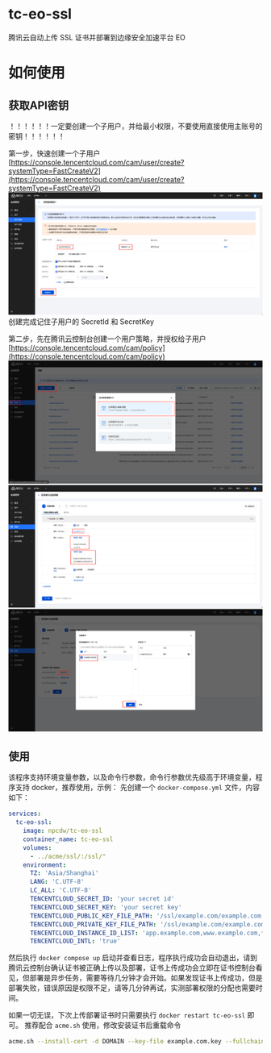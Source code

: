 # tc-eo-ssl
腾讯云自动上传 SSL 证书并部署到边缘安全加速平台 EO

# 如何使用
## 获取API密钥
！！！！！！一定要创建一个子用户，并给最小权限，不要使用直接使用主账号的密钥！！！！！！

第一步，快速创建一个子用户 [https://console.tencentcloud.com/cam/user/create?systemType=FastCreateV2](https://console.tencentcloud.com/cam/user/create?systemType=FastCreateV2)
![alt text](doc/image4.png)
创建完成记住子用户的 SecretId 和 SecretKey

第二步，先在腾讯云控制台创建一个用户策略，并授权给子用户 [https://console.tencentcloud.com/cam/policy](https://console.tencentcloud.com/cam/policy)
![alt text](doc/image.png)
![alt text](doc/image2.png)
![alt text](doc/image3.png)

## 使用
该程序支持环境变量参数，以及命令行参数，命令行参数优先级高于环境变量，程序支持 docker，推荐使用，示例：
先创建一个 `docker-compose.yml` 文件，内容如下：
```yaml
services:
  tc-eo-ssl:
    image: npcdw/tc-eo-ssl
    container_name: tc-eo-ssl
    volumes:
      - ../acme/ssl/:/ssl/"
    environment:
      TZ: 'Asia/Shanghai'
      LANG: 'C.UTF-8'
      LC_ALL: 'C.UTF-8'
      TENCENTCLOUD_SECRET_ID: 'your secret id'
      TENCENTCLOUD_SECRET_KEY: 'your secret key'
      TENCENTCLOUD_PUBLIC_KEY_FILE_PATH: '/ssl/example.com/example.com.pem'
      TENCENTCLOUD_PRIVATE_KEY_FILE_PATH: '/ssl/example.com/example.com.key'
      TENCENTCLOUD_INSTANCE_ID_LIST: 'app.example.com,www.example.com,*.example.com'
      TENCENTCLOUD_INTL: 'true'
```
然后执行 `docker compose up` 启动并查看日志，程序执行成功会自动退出，请到腾讯云控制台确认证书被正确上传以及部署，证书上传成功会立即在证书控制台看见，但部署是异步任务，需要等待几分钟才会开始。如果发现证书上传成功，但是部署失败，错误原因是权限不足，请等几分钟再试，实测部署权限的分配也需要时间。

如果一切无误，下次上传部署证书时只需要执行 `docker restart tc-eo-ssl` 即可。
推荐配合 `acme.sh` 使用，修改安装证书后重载命令
```bash
acme.sh --install-cert -d DOMAIN --key-file example.com.key --fullchain-file example.com.pem --reloadcmd "docker restart nginx tc-eo-ssl"
```
